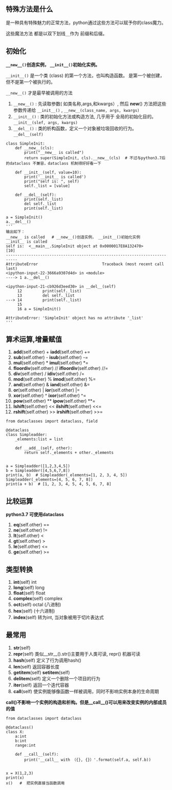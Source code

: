 ## 特殊方法是什么
是一种具有特殊魅力的正常方法，python通过这些方法可以赋予你的class魔力。

这些魔法方法 都是以双下划线`__`作为 前缀和后缀。

## 初始化

**`__new__()`创造实例， `__init__()`初始化实例。**

`__init__()` 是一个类 (class) 的第一个方法，也叫构造函数。 是第一个被创建，但不是第一个被执行的。

`__new__()` 才是最早被调用的方法 



1. `__new__()`  : 先读取参数( 如类名称,args,和kwargs）, 然后 __new__() 方法把这些参数传递给 `__init__()` , `__new__(class_name, args, kwargs)`
2. `__init__()` : 类的初始化方法或构造方法, 几乎用于 全局的初始化目的。 `__init__(slef, args, kwargs)` 
3. `__del__()`  : 类的析构函数，定义一个对象被垃圾回收的行为。 `__del__(self)`

```
class SimpleInit:
    def __new__(cls):
        print("__new__ is called")
        return super(SimpleInit, cls).__new__(cls)  # 不过与python3.7后的dataclass 不兼容，dataclass 机制得好好看一下

    def __init__(self, value=10):
        print('__init__ is called')
        print("self is: ", self)
        self._list = [value]

    def __del__(self):
        print(self._list)
        del self._list
        print(self._list)

a = SimpleInit()
a.__del__()
'''
输出如下：
__new__ is called   # __new__()创造实例， __init__()初始化实例
__init__ is called
self is:  <__main__.SimpleInit object at 0x0000017E8A132470>
[10]
---------------------------------------------------------------------------
AttributeError                            Traceback (most recent call last)
<ipython-input-22-3666a9307d4d> in <module>
----> 1 a.__del__()

<ipython-input-21-cb926d3eed30> in __del__(self)
     12         print(self._list)
     13         del self._list
---> 14         print(self._list)
     15
     16 a = SimpleInit()

AttributeError: 'SimpleInit' object has no attribute '_list'
'''
```

## 算术运算,增量赋值

1.  __add__(self.other)  +    __iadd__(self.other)  +=
2.  __sub__(self.other)  -    __isub__(self.other)  -=
3.  __mul__(self.other)  *    __imul__(self.other)  *=
4.  __floordiv__(self.other) //   __ifloordiv__(self.other) //=
5.  __div__(self.other) /   __idiv__(self.other) /=
5.  __mod__(self.other)  %   __imod__(self.other)  %=
6.  __and__(self.other)  &   __iand__(self.other)  &=
7.  __or__(self.other)  |    __ior__(self.other)  |=
8.  __xor__(self.other)  ^   __ixor__(self.other)  ^=
9.  __pow__(self.other)  **   __ipow__(self.other)  **=
10. __lshift__(self.other)  <<   __ilshift__(self.other)  <<=
11. __rshift__(self.other)  >>   __irshift__(self.other)  >>=
```
from dataclasses import dataclass, field

@dataclass
class Simpleadder:
    _elements:list = list

    def __add__(self, other):
        return self._elements + other._elements


a = Simpleadder([1,2,3,4,5])
b = Simpleadder([4,5,6,7,8])
print(a, b)  # Simpleadder(_elements=[1, 2, 3, 4, 5]) Simpleadder(_elements=[4, 5, 6, 7, 8])
print(a + b)  # [1, 2, 3, 4, 5, 4, 5, 6, 7, 8]
```
## 比较运算
**python3.7 可使用dataclass**

1. __eq__(self.other)  ==
2. __ne__(self.other)  !=
3. __lt__(self.other)  <
4. __gt__(self.other)  >
5. __le__(self.other)  <=
6. __ge__(self.other)  >=

## 类型转换
1. __int__(self)      int
2. __long__(self)     long
3. __float__(self)    float
4. __complex__(self)  complex
5. __oct__(self)      octal (八进制)
6. __hex__(self)      (十六进制)
7. __index__(self)    转为int, 当对象被用于切片表达式

## 最常用
1. __str__(self) 
2. __repr__(self)  类似__str__().str()主要用于人类可读, repr() 机器可读
3. __hash__(self)  定义了行为调用hash()
4. __len__(self)   返回容器长度
5. __getitem__(self) __setitem__(self)
6. __delitem__(self)  定义一个删除一个项目的行为
7. __iter__(self)    返回一个迭代容器
8. __call__(self)    使实例能够像函数一样被调用，同时不影响实例本身的生命周期

**__call__()不影响一个实例的构造和析构。但是__call__()可以用来改变实例的内部成员的值**
```
from dataclasses import dataclass

@dataclass()
class X:
    a:int
    b:int
    range:int

    def __call__(self):
        print('__call__ with （{}, {}）'.format(self.a, self.b))


x = X(1,2,3)
print(x)
x()   #  把实例直接当函数调用
```
